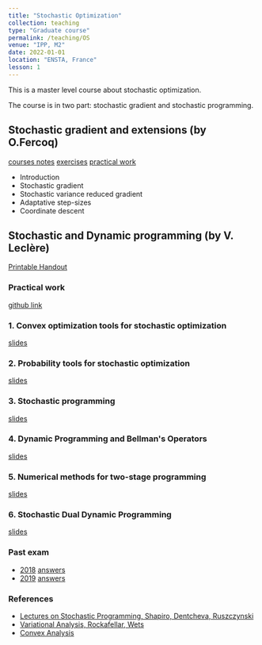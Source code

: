 ```yaml
---
title: "Stochastic Optimization"
collection: teaching
type: "Graduate course"
permalink: /teaching/OS
venue: "IPP, M2"
date: 2022-01-01
location: "ENSTA, France"
lesson: 1
---
```


This is a master level course about stochastic optimization.

The course is in two part: stochastic gradient and stochastic programming.

## Stochastic gradient and extensions (by O.Fercoq)

[courses notes](courses/Saclay/fercoq/poly_optsto_fercoq.pdf)
[exercises](courses/Saclay/fercoq/td_backpropagation.pdf)
[practical work](courses/Saclay/fercoq/TP_MNIST_basic_functions.ipynb)

- Introduction
- Stochastic gradient
- Stochastic variance reduced gradient
- Adaptative step-sizes
- Coordinate descent

## Stochastic and Dynamic programming (by V. Leclère)

[Printable Handout](courses/Saclay/Saclay-handout.pdf)


### Practical work

[github link](https://github.com/leclere/TP-Saclay)

### 1. Convex optimization tools for stochastic optimization

[slides](courses/Saclay/Saclay-1.pdf)

### 2. Probability tools for stochastic optimization

[slides](courses/Saclay/Saclay-2.pdf)

### 3. Stochastic programming

[slides](courses/Saclay/Saclay-3.pdf)

### 4. Dynamic Programming and Bellman's Operators

[slides](courses/Saclay/Saclay-4.pdf)

### 5. Numerical methods for two-stage programming

[slides](courses/Saclay/Saclay-5.pdf)

### 6. Stochastic Dual Dynamic Programming

[slides](courses/Saclay/Saclay-6.pdf)

### Past exam

- [2018](courses/Saclay/2018-exam-OS.pdf) [answers](courses/Saclay/2018-exam-answers-OS.pdf)
- [2019](courses/Saclay/2019-exam-OS.pdf) [answers](courses/Saclay/2019-exam-answers-OS.pdf)

### References

- [Lectures on Stochastic Programming, Shapiro, Dentcheva, Ruszczynski](https://www2.isye.gatech.edu/people/faculty/Alex_Shapiro/SPbook.pdf)
- [Variational Analysis, Rockafellar, Wets](https://sites.math.washington.edu/~rtr/papers/rtr169-VarAnalysis-RockWets.pdf)
- [Convex Analysis](http://www.convexoptimization.com/TOOLS/ConvexAnalysisRockafellar.pdf)